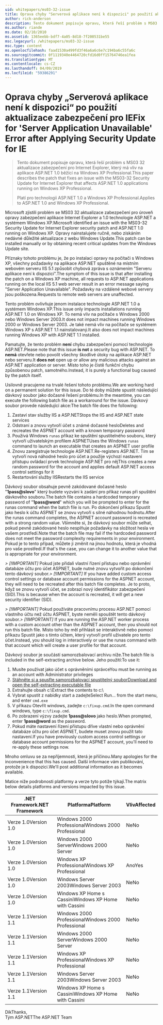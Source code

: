 ```yaml
---
uid: whitepapers/ms03-32-issue
title: Oprava chyby "Serverová aplikace není k dispozici" po použití aktualizace zabezpečení pro IE | Dokumentace Microsoftu
author: rick-anderson
description: Tento dokument popisuje opravu, která řeší problém s MS03 32 aktualizace zabezpečení pro Internet Explorer, který má vliv na aplikace ASP.NET 1.0 běžící na Wi...
ms.author: riande
ms.date: 02/10/2010
ms.assetid: 1365eebb-bdf7-4a05-8d18-7f200531be55
msc.legacyurl: /whitepapers/ms03-32-issue
msc.type: content
ms.openlocfilehash: faad1530a499fd3f46a6a6c6e7c194ba6c55fa6c
ms.sourcegitcommit: 0f1119340e4464720cfd16d0ff15764746ea1fea
ms.translationtype: MT
ms.contentlocale: cs-CZ
ms.lasthandoff: 04/09/2019
ms.locfileid: "59386291"
---
```

# <a name="fix-for-server-application-unavailable-error-after-applying-security-update-for-ie"></a><span data-ttu-id="2ce34-103">Oprava chyby „Serverová aplikace není k dispozici“ po použití aktualizace zabezpečení pro IE</span><span class="sxs-lookup"><span data-stu-id="2ce34-103">Fix for 'Server Application Unavailable' Error after Applying Security Update for IE</span></span>

> <span data-ttu-id="2ce34-104">Tento dokument popisuje opravu, která řeší problém s MS03 32 aktualizace zabezpečení pro Internet Explorer, který má vliv na aplikace ASP.NET 1.0 běžící na Windows XP Professional.</span><span class="sxs-lookup"><span data-stu-id="2ce34-104">This paper describes the patch that fixes an issue with the MS03-32 Security Update for Internet Explorer that affects ASP.NET 1.0 applications running on Windows XP Professional.</span></span>
> 
> <span data-ttu-id="2ce34-105">Platí pro technologii ASP.NET 1.0 a Windows XP Professional.</span><span class="sxs-lookup"><span data-stu-id="2ce34-105">Applies to ASP.NET 1.0 and Windows XP Professional.</span></span>


<span data-ttu-id="2ce34-106">Microsoft zjistili problém se MS03 32 aktualizace zabezpečení pro úroveň opravy zabezpečení aplikace Internet Explorer a 1.0 technologie ASP.NET a systémem Windows XP.</span><span class="sxs-lookup"><span data-stu-id="2ce34-106">Microsoft identified an issue with the MS03-32 Security Update for Internet Explorer security patch and ASP.NET 1.0 running on Windows XP.</span></span> <span data-ttu-id="2ce34-107">Opravy nainstalujete ručně, nebo získáním nedávné důležité aktualizace z webu Windows Update.</span><span class="sxs-lookup"><span data-stu-id="2ce34-107">This patch can be installed manually or by obtaining recent critical updates from the Windows Update site.</span></span>

<span data-ttu-id="2ce34-108">Příznaky tohoto problému je, že po instalaci opravy na počítači s Windows XP, všechny požadavky na aplikace ASP.NET spuštěné na místním webovém serveru IIS 5.1 způsobit chybová zpráva s oznámením "Serveru aplikace není k dispozici".</span><span class="sxs-lookup"><span data-stu-id="2ce34-108">The symptom of this issue is that after installing the patch on a Windows XP machine, all requests to ASP.NET applications running on the local IIS 5.1 web server result in an error message saying "Server Application Unavailable".</span></span> <span data-ttu-id="2ce34-109">Požadavky na vzdálené webové servery jsou poškozena.</span><span class="sxs-lookup"><span data-stu-id="2ce34-109">Requests to remote web servers are unaffected.</span></span>

<span data-ttu-id="2ce34-110">Tento problém ovlivňuje jenom instalace technologie ASP.NET 1.0 a systémem Windows XP.</span><span class="sxs-lookup"><span data-stu-id="2ce34-110">This issue only impacts installations running ASP.NET 1.0 on Windows XP.</span></span> <span data-ttu-id="2ce34-111">To nemá vliv na počítače s Windows 2000 nebo Windows Server 2003.</span><span class="sxs-lookup"><span data-stu-id="2ce34-111">It does not impact machines running Windows 2000 or Windows Server 2003.</span></span> <span data-ttu-id="2ce34-112">Je také nemá vliv na počítače se systémem Windows XP s ASP.NET 1.1 nainstalovaný.</span><span class="sxs-lookup"><span data-stu-id="2ce34-112">It also does not impact machines running Windows XP with ASP.NET 1.1 installed.</span></span>

<span data-ttu-id="2ce34-113">Pamatujte, že tento problém **není** chybu zabezpečení pomocí technologie ASP.NET.</span><span class="sxs-lookup"><span data-stu-id="2ce34-113">Please note that this issue **is not** a security bug with ASP.NET.</span></span> <span data-ttu-id="2ce34-114">To **nemá** otevřete nebo povolit všechny škodlivé útoky na aplikace ASP.NET nebo serveru.</span><span class="sxs-lookup"><span data-stu-id="2ce34-114">It **does not** open up or allow any malicious attacks against an ASP.NET application or server.</span></span> <span data-ttu-id="2ce34-115">Místo toho je čistě funkční chybu způsobenou patch, samotného.</span><span class="sxs-lookup"><span data-stu-id="2ce34-115">Instead, it is purely a functional bug caused by the patch itself.</span></span>

<span data-ttu-id="2ce34-116">Usilovně pracujeme na trvalé řešení tohoto problému.</span><span class="sxs-lookup"><span data-stu-id="2ce34-116">We are working hard on a permanent solution for this issue.</span></span> <span data-ttu-id="2ce34-117">Do té doby můžete spustit následující dávkový soubor jako dočasné řešení problému.</span><span class="sxs-lookup"><span data-stu-id="2ce34-117">In the meantime, you can execute the following batch file as a workaround for the issue.</span></span> <span data-ttu-id="2ce34-118">Dávkový soubor provede následující akce:</span><span class="sxs-lookup"><span data-stu-id="2ce34-118">The batch file does the following:</span></span>

1. <span data-ttu-id="2ce34-119">Zastaví stav služby IIS a ASP.NET</span><span class="sxs-lookup"><span data-stu-id="2ce34-119">Stops the IIS and ASP.NET state services</span></span>
2. <span data-ttu-id="2ce34-120">Odstraní a znovu vytvoří účet s známé dočasné heslo</span><span class="sxs-lookup"><span data-stu-id="2ce34-120">Deletes and recreates the ASPNET account with a known temporary password</span></span>
3. <span data-ttu-id="2ce34-121">Používá Windows `runas` příkaz ke spuštění spustitelného souboru, který vytvoří uživatelským profilem ASPNET</span><span class="sxs-lookup"><span data-stu-id="2ce34-121">Uses the Windows `runas` command to launch an executable that creates an ASPNET user profile</span></span>
4. <span data-ttu-id="2ce34-122">Znovu zaregistruje technologie ASP.NET.</span><span class="sxs-lookup"><span data-stu-id="2ce34-122">Re-registers ASP.NET.</span></span> <span data-ttu-id="2ce34-123">Tím se vytvoří nová náhodné heslo pro účet a použije výchozí nastavení přístupu ovládací prvek technologie ASP.NET pro něj</span><span class="sxs-lookup"><span data-stu-id="2ce34-123">This creates a new random password for the account and applies default ASP.NET access control settings for it</span></span>
5. <span data-ttu-id="2ce34-124">Restartování služby IIS</span><span class="sxs-lookup"><span data-stu-id="2ce34-124">Restarts the IIS service</span></span>

<span data-ttu-id="2ce34-125">Dávkový soubor obsahuje pevně zakódované dočasné heslo "<strong>1pass\@slovo</strong>" který budete vyzváni k zadání pro příkaz runas při spuštění dávkového souboru.</span><span class="sxs-lookup"><span data-stu-id="2ce34-125">The batch file contains a hardcoded temporary password of "<strong>1pass\@word</strong>" which you will be prompted to enter for the runas command when the batch file is run.</span></span> <span data-ttu-id="2ce34-126">Po dokončení příkazu Spustit jako heslo k účtu ASPNET se znovu vytvoří s silné náhodnou hodnotu.</span><span class="sxs-lookup"><span data-stu-id="2ce34-126">After the runas command completes, the ASPNET account password is recreated with a strong random value.</span></span> <span data-ttu-id="2ce34-127">Všimněte si, že dávkový soubor může selhat, pokud pevně zakódované heslo nesplňuje požadavky na složitost hesla ve vašem prostředí.</span><span class="sxs-lookup"><span data-stu-id="2ce34-127">Note that the batch file may fail if the hardcoded password does not meet the password complexity requirements in your environment.</span></span> <span data-ttu-id="2ce34-128">Pokud je to tento případ, můžete ji změnit na jinou hodnotu, která je vhodná pro vaše prostředí.</span><span class="sxs-lookup"><span data-stu-id="2ce34-128">If that's the case, you can change it to another value that is appropriate for your environment.</span></span>

<span data-ttu-id="2ce34-129">*> [!IMPORTANT]* Pokud jste přidali vlastní řízení přístupu nebo oprávnění databáze účtu pro účet ASPNET, bude nutné znovu vytvořit po dokončení tento dávkový soubor.</span><span class="sxs-lookup"><span data-stu-id="2ce34-129">*> [!IMPORTANT]* If you have added custom access control settings or database account permissions for the ASPNET account, they will need to be recreated after this batch file completes.</span></span> <span data-ttu-id="2ce34-130">Je to proto, když se znovu vytvoří účet, se zobrazí nový identifikátor zabezpečení (SID).</span><span class="sxs-lookup"><span data-stu-id="2ce34-130">This is because when the account is recreated, it will get a new security identifier (SID).</span></span>

<span data-ttu-id="2ce34-131">*> [!IMPORTANT]* Pokud používáte pracovnímu procesu ASP.NET pomocí vlastního účtu než účtu ASPNET, byste neměli spouštět tento dávkový soubor.</span><span class="sxs-lookup"><span data-stu-id="2ce34-131">*> [!IMPORTANT]* If you are running the ASP.NET worker process with a custom account other than the ASPNET account, then you should not run this batch file.</span></span> <span data-ttu-id="2ce34-132">Místo toho by měl přihlásit se interaktivně nebo pomocí příkazu Spustit jako s tímto účtem, který vytvoří profil uživatele pro tento účet.</span><span class="sxs-lookup"><span data-stu-id="2ce34-132">Instead, you should log in interactively or use the runas command with that account which will create a user profile for that account.</span></span>

<span data-ttu-id="2ce34-133">Dávkový soubor je součástí samorozbalovací archivu níže.</span><span class="sxs-lookup"><span data-stu-id="2ce34-133">The batch file is included in the self-extracting archive below.</span></span> <span data-ttu-id="2ce34-134">Jeho použití:</span><span class="sxs-lookup"><span data-stu-id="2ce34-134">To use it:</span></span>

1. <span data-ttu-id="2ce34-135">Musíte používat jako účet s oprávněními správce</span><span class="sxs-lookup"><span data-stu-id="2ce34-135">You must be running as an account with Administrator privileges</span></span>
2. [<span data-ttu-id="2ce34-136">Stáhněte si a spusťte samorozbalovací spustitelný soubor</span><span class="sxs-lookup"><span data-stu-id="2ce34-136">Download and open the self-extracting executable file</span></span>](ms03-32-issue/_static/fixup1.exe)
3. <span data-ttu-id="2ce34-137">Extrahujte obsah c:\\</span><span class="sxs-lookup"><span data-stu-id="2ce34-137">Extract the contents to c:\\</span></span>
4. <span data-ttu-id="2ce34-138">Vybrat spustit z nabídky start a zadejte</span><span class="sxs-lookup"><span data-stu-id="2ce34-138">Select Run... from the start menu, and enter</span></span> `cmd.exe`
5. <span data-ttu-id="2ce34-139">V příkazu Otevřít windows, zadejte `c:\fixup.cmd`.</span><span class="sxs-lookup"><span data-stu-id="2ce34-139">In the open command windows, type `c:\fixup.cmd`.</span></span>
6. <span data-ttu-id="2ce34-140">Po zobrazení výzvy zadejte <strong>1pass\@slovo</strong> jako heslo.</span><span class="sxs-lookup"><span data-stu-id="2ce34-140">When prompted, enter <strong>1pass\@word</strong> as the password.</span></span>
7. <span data-ttu-id="2ce34-141">Pokud máte nastavení řízení přístupu dříve vlastní nebo oprávnění databáze účtu pro účet ASPNET, budete muset znovu použít tato nastavení.</span><span class="sxs-lookup"><span data-stu-id="2ce34-141">If you have previously custom access control settings or database account permissions for the ASPNET account, you'll need to re-apply these settings now.</span></span>

<span data-ttu-id="2ce34-142">Mnoho omluvu se za nepříjemnosti, která je příčinou.</span><span class="sxs-lookup"><span data-stu-id="2ce34-142">Many apologies for the inconvenience that this has caused.</span></span> <span data-ttu-id="2ce34-143">Další informace vám publikování, protože je k dispozici.</span><span class="sxs-lookup"><span data-stu-id="2ce34-143">We'll post additional information as it becomes available.</span></span>

<span data-ttu-id="2ce34-144">Matice níže podrobnosti platformy a verze tyto potíže týkají.</span><span class="sxs-lookup"><span data-stu-id="2ce34-144">The matrix below details platforms and versions impacted by this issue.</span></span>

| <span data-ttu-id="2ce34-145">.NET Framework</span><span class="sxs-lookup"><span data-stu-id="2ce34-145">.NET Framework</span></span> | <span data-ttu-id="2ce34-146">Platforma</span><span class="sxs-lookup"><span data-stu-id="2ce34-146">Platform</span></span> | <span data-ttu-id="2ce34-147">Vliv</span><span class="sxs-lookup"><span data-stu-id="2ce34-147">Affected</span></span> |
| --- | --- | --- |
| <span data-ttu-id="2ce34-148">Verze 1.0</span><span class="sxs-lookup"><span data-stu-id="2ce34-148">Version 1.0</span></span> | <span data-ttu-id="2ce34-149">Windows 2000 Professional</span><span class="sxs-lookup"><span data-stu-id="2ce34-149">Windows 2000 Professional</span></span> | <span data-ttu-id="2ce34-150">Ne</span><span class="sxs-lookup"><span data-stu-id="2ce34-150">No</span></span> |
| <span data-ttu-id="2ce34-151">Verze 1.0</span><span class="sxs-lookup"><span data-stu-id="2ce34-151">Version 1.0</span></span> | <span data-ttu-id="2ce34-152">Windows 2000 Server</span><span class="sxs-lookup"><span data-stu-id="2ce34-152">Windows 2000 Server</span></span> | <span data-ttu-id="2ce34-153">Ne</span><span class="sxs-lookup"><span data-stu-id="2ce34-153">No</span></span> |
| <span data-ttu-id="2ce34-154">Verze 1.0</span><span class="sxs-lookup"><span data-stu-id="2ce34-154">Version 1.0</span></span> | <span data-ttu-id="2ce34-155">Windows XP Professional</span><span class="sxs-lookup"><span data-stu-id="2ce34-155">Windows XP Professional</span></span> | <span data-ttu-id="2ce34-156">Ano</span><span class="sxs-lookup"><span data-stu-id="2ce34-156">Yes</span></span> |
| <span data-ttu-id="2ce34-157">Verze 1.0</span><span class="sxs-lookup"><span data-stu-id="2ce34-157">Version 1.0</span></span> | <span data-ttu-id="2ce34-158">Windows Server 2003</span><span class="sxs-lookup"><span data-stu-id="2ce34-158">Windows Server 2003</span></span> | <span data-ttu-id="2ce34-159">Ne</span><span class="sxs-lookup"><span data-stu-id="2ce34-159">No</span></span> |
| <span data-ttu-id="2ce34-160">Verze 1.0</span><span class="sxs-lookup"><span data-stu-id="2ce34-160">Version 1.0</span></span> | <span data-ttu-id="2ce34-161">Windows XP Home s Cassini</span><span class="sxs-lookup"><span data-stu-id="2ce34-161">Windows XP Home with Cassini</span></span> | <span data-ttu-id="2ce34-162">Ne</span><span class="sxs-lookup"><span data-stu-id="2ce34-162">No</span></span> |
| <span data-ttu-id="2ce34-163">Verze 1.1</span><span class="sxs-lookup"><span data-stu-id="2ce34-163">Version 1.1</span></span> | <span data-ttu-id="2ce34-164">Windows 2000 Professional</span><span class="sxs-lookup"><span data-stu-id="2ce34-164">Windows 2000 Professional</span></span> | <span data-ttu-id="2ce34-165">Ne</span><span class="sxs-lookup"><span data-stu-id="2ce34-165">No</span></span> |
| <span data-ttu-id="2ce34-166">Verze 1.1</span><span class="sxs-lookup"><span data-stu-id="2ce34-166">Version 1.1</span></span> | <span data-ttu-id="2ce34-167">Windows 2000 Server</span><span class="sxs-lookup"><span data-stu-id="2ce34-167">Windows 2000 Server</span></span> | <span data-ttu-id="2ce34-168">Ne</span><span class="sxs-lookup"><span data-stu-id="2ce34-168">No</span></span> |
| <span data-ttu-id="2ce34-169">Verze 1.1</span><span class="sxs-lookup"><span data-stu-id="2ce34-169">Version 1.1</span></span> | <span data-ttu-id="2ce34-170">Windows XP Professional</span><span class="sxs-lookup"><span data-stu-id="2ce34-170">Windows XP Professional</span></span> | <span data-ttu-id="2ce34-171">Ne</span><span class="sxs-lookup"><span data-stu-id="2ce34-171">No</span></span> |
| <span data-ttu-id="2ce34-172">Verze 1.1</span><span class="sxs-lookup"><span data-stu-id="2ce34-172">Version 1.1</span></span> | <span data-ttu-id="2ce34-173">Windows Server 2003</span><span class="sxs-lookup"><span data-stu-id="2ce34-173">Windows Server 2003</span></span> | <span data-ttu-id="2ce34-174">Ne</span><span class="sxs-lookup"><span data-stu-id="2ce34-174">No</span></span> |
| <span data-ttu-id="2ce34-175">Verze 1.1</span><span class="sxs-lookup"><span data-stu-id="2ce34-175">Version 1.1</span></span> | <span data-ttu-id="2ce34-176">Windows XP Home s Cassini</span><span class="sxs-lookup"><span data-stu-id="2ce34-176">Windows XP Home with Cassini</span></span> | <span data-ttu-id="2ce34-177">Ne</span><span class="sxs-lookup"><span data-stu-id="2ce34-177">No</span></span> |

<span data-ttu-id="2ce34-178">Dík</span><span class="sxs-lookup"><span data-stu-id="2ce34-178">Thanks,</span></span>   
 <span data-ttu-id="2ce34-179">Tým ASP.NET</span><span class="sxs-lookup"><span data-stu-id="2ce34-179">The ASP.NET Team</span></span>
